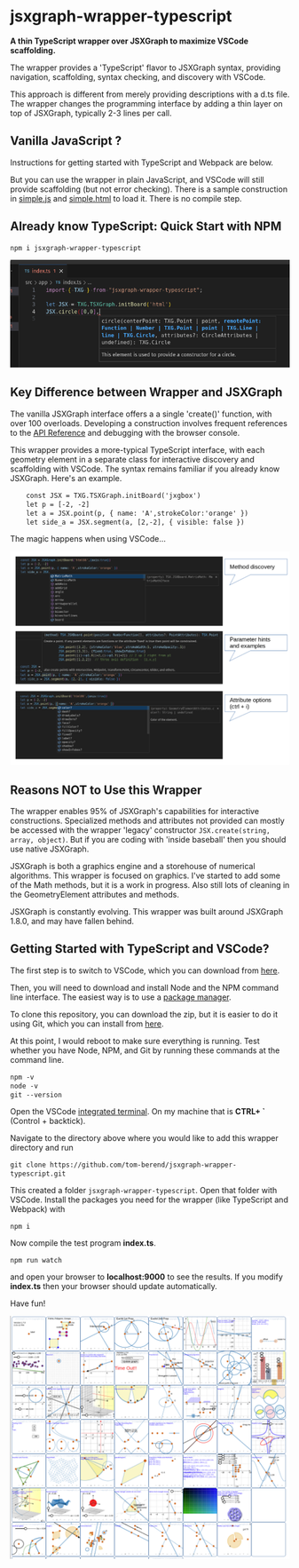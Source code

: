 # jsxgraph-wrapper-typescript

**A thin TypeScript wrapper over JSXGraph to maximize VSCode scaffolding.**

The wrapper provides a 'TypeScript' flavor to JSXGraph syntax, providing navigation, scaffolding, syntax checking, and discovery with VSCode.

This approach is different from merely providing descriptions with a d.ts file. The wrapper changes the programming interface by adding a thin layer on top of JSXGraph, typically 2-3 lines per call.


## Vanilla JavaScript ?

Instructions for getting started with TypeScript and Webpack are below.

But you can use the wrapper in plain JavaScript, and VSCode will still provide scaffolding (but not error checking).  There is a sample construction in [simple.js](simple.js) and [simple.html](simple.html) to load it.  There is no compile step.




## Already know TypeScript:  Quick Start with NPM

```
npm i jsxgraph-wrapper-typescript
```
![](./npm.png)





## Key Difference between Wrapper and JSXGraph

The vanilla JSXGraph interface offers a a single 'create()' function, with over 100 overloads.  Developing a construction involves frequent references to the [API Reference](https://jsxgraph.org/docs/index.html) and debugging with the browser console.

This wrapper provides a more-typical TypeScript interface, with each geometry element in a separate class for interactive discovery and scaffolding with VSCode.  The syntax remains familiar if you already know JSXGraph.  Here's an example.

```
    const JSX = TXG.TSXGraph.initBoard('jxgbox')
    let p = [-2, -2]
    let a = JSX.point(p, { name: 'A',strokeColor:'orange' })
    let side_a = JSX.segment(a, [2,-2], { visible: false })
```

The magic happens when using VSCode...

![](./vscode.png)




## Reasons NOT to Use this Wrapper

The wrapper enables 95% of JSXGraph's capabilities for interactive constructions. Specialized methods and attributes not provided can mostly be accessed with the wrapper 'legacy' constructor `JSX.create(string, array, object)`.  But if you are coding with 'inside baseball' then you should use native JSXGraph.

JSXGraph is both a graphics engine and a storehouse of numerical algorithms. This wrapper is focused on graphics. I've started to add some of the Math methods, but it is a work in progress.  Also still lots of cleaning in the GeometryElement attributes and methods.

JSXGraph is constantly evolving.  This wrapper was built around JSXGraph 1.8.0, and may have fallen behind.




## Getting Started with TypeScript and VSCode?

The first step is to switch to VSCode, which you can download from [here](https://code.visualstudio.com/).

Then, you will need to download and install Node and the NPM command line interface.  The easiest way is to use a [package manager](https://nodejs.org/en/download/package-manager).

To clone this repository, you can download the zip, but it is easier to do it using Git, which you can install from [here](https://git-scm.com/download).

At this point, I would reboot to make sure everything is running.  Test whether you have Node, NPM, and Git by running these commands at the command line.

```
npm -v
node -v
git --version
```

Open the VSCode [integrated terminal](https://code.visualstudio.com/docs/terminal/basics#:~:text=From%20the%20Command%20Palette%20).  On my machine that is **CTRL+ \`** (Control + backtick).


Navigate to the directory above where you would like to add this wrapper directory and run
```
git clone https://github.com/tom-berend/jsxgraph-wrapper-typescript.git
```

This created a folder `jsxgraph-wrapper-typescript`.  Open that folder with VSCode. Install the packages you need for the wrapper (like TypeScript and Webpack) with
```
npm i
```

Now compile the test program **index.ts**.
```
npm run watch
```
and open your browser to **localhost:9000** to see the results.  If you modify **index.ts** then your browser should update automatically.





Have fun!


![](test.png)



